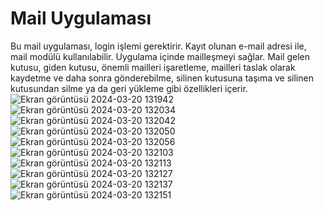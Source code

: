 # Mail Uygulaması
Bu mail uygulaması, login işlemi gerektirir. Kayıt olunan e-mail adresi ile, mail modülü kullanılabilir. 
Uygulama içinde mailleşmeyi sağlar.
Mail gelen kutusu, giden kutusu, önemli mailleri işaretleme, mailleri taslak olarak kaydetme ve daha sonra gönderebilme, silinen kutusuna taşıma ve silinen kutusundan silme ya da geri yükleme gibi özellikleri içerir.
![Ekran görüntüsü 2024-03-20 131942](https://github.com/oguzturan92/mail-uygulamasi/assets/157590022/3313aa8a-b32f-461e-a0f6-8c4911be4dcd)
![Ekran görüntüsü 2024-03-20 132034](https://github.com/oguzturan92/mail-uygulamasi/assets/157590022/25c4713e-cbcd-4970-a179-e516a4f45e16)
![Ekran görüntüsü 2024-03-20 132042](https://github.com/oguzturan92/mail-uygulamasi/assets/157590022/1841abfd-963c-4ca7-88ae-2195bbb040cb)
![Ekran görüntüsü 2024-03-20 132050](https://github.com/oguzturan92/mail-uygulamasi/assets/157590022/73cff74b-9e02-491b-8e6d-2a3257f56cb3)
![Ekran görüntüsü 2024-03-20 132056](https://github.com/oguzturan92/mail-uygulamasi/assets/157590022/7baef635-9434-48a3-871b-35eb661e4dac)
![Ekran görüntüsü 2024-03-20 132103](https://github.com/oguzturan92/mail-uygulamasi/assets/157590022/7070378c-66c6-49c3-b401-2f6de30dd84d)
![Ekran görüntüsü 2024-03-20 132113](https://github.com/oguzturan92/mail-uygulamasi/assets/157590022/478763df-188c-43d6-a8f4-5d2b8fccb74d)
![Ekran görüntüsü 2024-03-20 132127](https://github.com/oguzturan92/mail-uygulamasi/assets/157590022/f0fc407b-9692-468c-a728-f0702530835c)
![Ekran görüntüsü 2024-03-20 132137](https://github.com/oguzturan92/mail-uygulamasi/assets/157590022/68b39a8d-faff-4026-9ce4-8874727e1197)
![Ekran görüntüsü 2024-03-20 132151](https://github.com/oguzturan92/mail-uygulamasi/assets/157590022/4cab8433-f294-48b3-99b2-8f7250527820)
